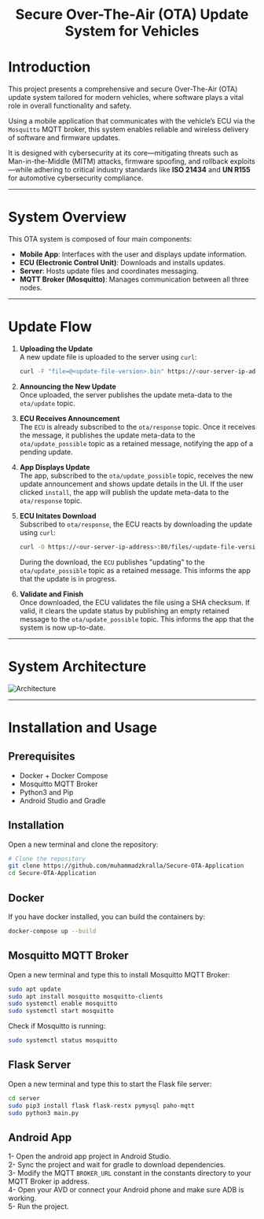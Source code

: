<h1 align="center"> Secure Over-The-Air (OTA) Update System for Vehicles </h1>


# Introduction

This project presents a comprehensive and secure Over-The-Air (OTA) update system tailored for modern vehicles, where software plays a vital role in overall functionality and safety.

Using a mobile application that communicates with the vehicle’s ECU via the `Mosquitto` MQTT broker, this system enables reliable and wireless delivery of software and firmware updates.

It is designed with cybersecurity at its core—mitigating threats such as Man-in-the-Middle (MITM) attacks, firmware spoofing, and rollback exploits—while adhering to critical industry standards like **ISO 21434** and **UN R155** for automotive cybersecurity compliance.

---

# System Overview

This OTA system is composed of four main components:

- **Mobile App**: Interfaces with the user and displays update information.
- **ECU (Electronic Control Unit)**: Downloads and installs updates.
- **Server**: Hosts update files and coordinates messaging.
- **MQTT Broker (Mosquitto)**: Manages communication between all three nodes.

---

# Update Flow

1. **Uploading the Update**  
   A new update file is uploaded to the server using `curl`:

   ```bash
   curl -F "file=@<update-file-version>.bin" https://<our-server-ip-address>:80/upload
   ```

2. **Announcing the New Update**    
    Once uploaded, the server publishes the update meta-data to the `ota/update` topic.

3. **ECU Receives Announcement**    
    The `ECU` is already subscribed to the `ota/response` topic. Once it receives the message, it publishes the update meta-data to the `ota/update_possible` topic as a retained message, notifying the app of a pending update.

4. **App Displays Update**  
    The app, subscribed to the `ota/update_possible` topic, receives the new update announcement and shows update details in the UI. If the user clicked `install`, the app will publish the update meta-data to the `ota/response` topic.

5. **ECU Initates Download**    
    Subscribed to `ota/response`, the ECU reacts by downloading the update using `curl`:

    ```bash
    curl -O https://<our-server-ip-address>:80/files/<update-file-version>.bin
    ```
    During the download, the `ECU` publishes "updating" to the `ota/update_possible` topic as a retained message. This informs the app that the update is in progress.

6. **Validate and Finish**  
Once downloaded, the ECU validates the file using a SHA checksum. If valid, it clears the update status by publishing an empty retained message to the `ota/update_possible` topic. This informs the app that the system is now up-to-date.

---

# System Architecture

![Architecture](Docs/images/ota_arch.png)

---

# Installation and Usage

## Prerequisites

- Docker + Docker Compose
- Mosquitto MQTT Broker
- Python3 and Pip
- Android Studio and Gradle

## Installation
Open a new terminal and clone the repository:

```bash
# Clone the repository
git clone https://github.com/muhammadzkralla/Secure-OTA-Application
cd Secure-OTA-Application
```

## Docker
If you have docker installed, you can build the containers by:

```bash
docker-compose up --build
```

## Mosquitto MQTT Broker
Open a new terminal and type this to install Mosquitto MQTT Broker:

```bash
sudo apt update
sudo apt install mosquitto mosquitto-clients
sudo systemctl enable mosquitto
sudo systemctl start mosquitto
```

Check if Mosquitto is running:
```bash
sudo systemctl status mosquitto
```

## Flask Server
Open a new terminal and type this to start the Flask file server:

```bash
cd server
sudo pip3 install flask flask-restx pymysql paho-mqtt
sudo python3 main.py
```


## Android App

1- Open the android app project in Android Studio. <br>
2- Sync the project and wait for gradle to download dependencies. <br>
3- Modify the MQTT `BROKER_URL` constant in the constants directory to your MQTT Broker ip address. <br>
4- Open your AVD or connect your Android phone and make sure ADB is working. <br>
5- Run the project. <br>
